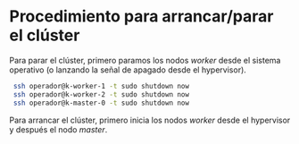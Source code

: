 # Procedimiento para arrancar/parar el clúster

Para parar el clúster, primero paramos los nodos *worker* desde el sistema operativo (o lanzando la señal de apagado desde el hypervisor).

```bash
 ssh operador@k-worker-1 -t sudo shutdown now
 ssh operador@k-worker-2 -t sudo shutdown now
 ssh operador@k-master-0 -t sudo shutdown now
```

Para arrancar el clúster, primero inicia los nodos *worker* desde el hypervisor y después el nodo *master*.
